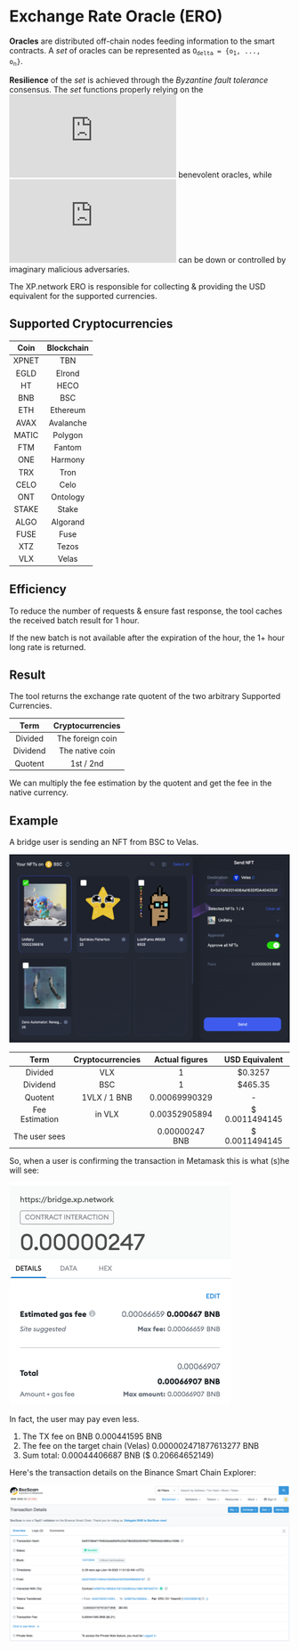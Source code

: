 # Exchange Rate Oracle (ERO)

**Oracles** are distributed off-chain nodes feeding information to the smart contracts. A *set* of oracles can be represented as <code>O<sub>delta</sub> = {o<sub>1</sub>, ..., o<sub>n</sub>}</code>.



**Resilience** of the *set* is achieved through the *Byzantine fault tolerance* consensus. The *set* functions properly relying on the ![formula](http://www.sciweavers.org/tex2img.php?eq=2%2F3%2An%20%2B%201&bc=White&fc=Black&im=jpg&fs=12&ff=arev&edit=) benevolent oracles, while ![formula](http://www.sciweavers.org/tex2img.php?eq=n%2F3-1&bc=White&fc=Black&im=jpg&fs=12&ff=arev&edit=) can be down or controlled by imaginary malicious adversaries.



The XP.network ERO is responsible for collecting & providing the USD equivalent for the supported currencies.

## Supported Cryptocurrencies

| Coin | Blockchain |
|:-:|:-:|
|XPNET|TBN |
|EGLD|Elrond|
|HT|HECO|
|BNB|BSC|
|ETH|Ethereum|
|AVAX|Avalanche|
|MATIC|Polygon |
|FTM|Fantom |
|ONE|Harmony |
|TRX|Tron |
|CELO|Celo |
|ONT|Ontology |
|STAKE|Stake |
|ALGO|Algorand |
|FUSE|Fuse |
|XTZ|Tezos |
|VLX|Velas |

## Efficiency

To reduce the number of requests & ensure fast response, the tool caches the received batch result for 1 hour.

If the new batch is not available after the expiration of the hour, the 1+ hour long rate is returned.

## Result

The tool returns the exchange rate quotent of the two arbitrary Supported Currencies.

| Term | Cryptocurrencies |
|:-:|:-:|
| Divided | The foreign coin |
| Dividend | The native coin |
| Quotent | 1st / 2nd |

We can multiply the fee estimation by the quotent and get the fee in the native currency.

## Example

A bridge user is sending an NFT from BSC to Velas. 

![Bridge NFTs View](assets/3.png)

| Term | Cryptocurrencies | Actual figures | USD Equivalent |
|:-:|:-:|:-:|:-:|
| Divided | VLX | 1 | $0.3257 |
| Dividend | BSC | 1 | $465.35 |
| Quotent |  1VLX /  1 BNB | 0.00069990329 | - |
| Fee Estimation | in VLX | 0.00352905894 | $ 0.0011494145 |
| The user sees | | 0.00000247 BNB | $ 0.0011494145 |

So, when a user is confirming the transaction in Metamask this is what (s)he will see:

![Metamask View](assets/4.png)

In fact, the user may pay even less. 
1. The TX fee on BNB 0.000441595 BNB
2. The fee on the target chain (Velas) 0.000002471877613277 BNB 
3. Sum total: 0.00044406687 BNB ($ 0.20664652149)

Here's the transaction details on the Binance Smart Chain Explorer:

![Fees on BSC](assets/5.png)
